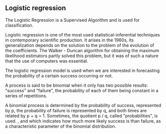 ## Logistic regression

The Logistic Regression is a Supervised Algorithm and is used for classification.

Logistic regression is one of the most used statistical-inferential techniques in contemporary scientific production. It arises in the 1960s, its generalization depends on the solution to the problem of the evolution of the coefficients. The Walker - Duncan algorithm for obtaining the maximum likelihood estimators partly solved this problem, but it was of such a nature that the use of computers was essential.

The logistic regression model is used when we are interested in forecasting the probability of a certain success occurring or not.

A process is said to be binomial when it only has two possible results: "success" and "failure", the probability of each of them being constant in a series of repetitions.

A binomial process is determined by the probability of success, represented by p, the probability of failure is represented by q, and both times are related by p + q = 1. Sometimes, the quotient p / q, called "probabilities", is used. , and which indicates how much more likely success is than failure, as a characteristic parameter of the binomial distribution.
